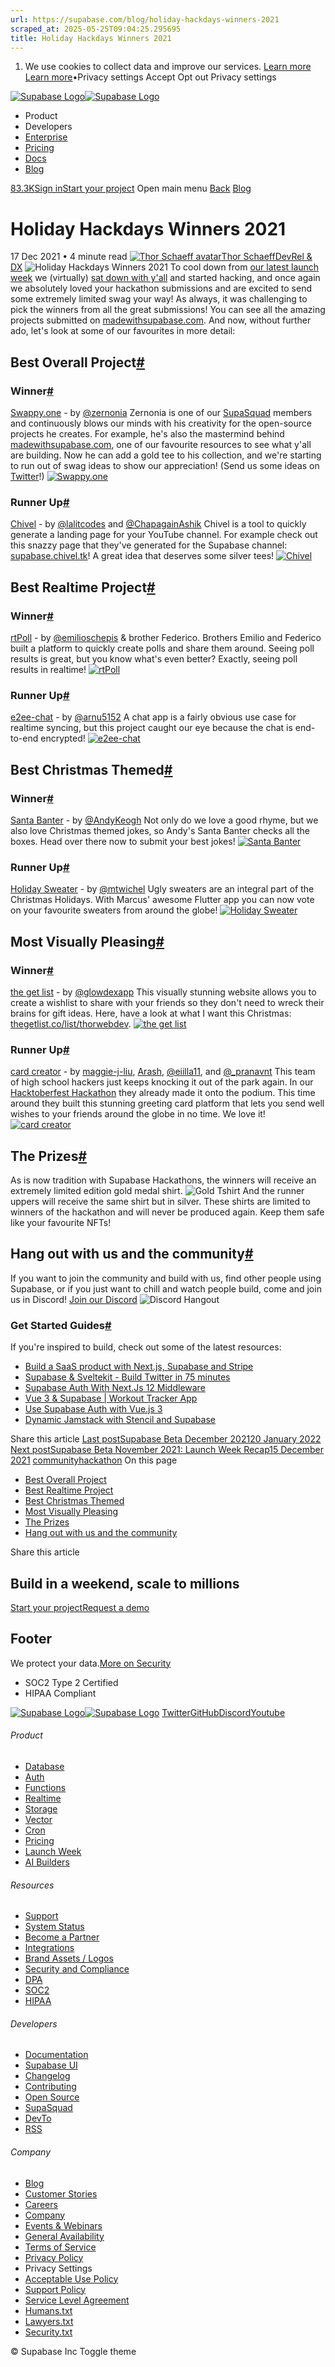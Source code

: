 ```yaml
---
url: https://supabase.com/blog/holiday-hackdays-winners-2021
scraped_at: 2025-05-25T09:04:25.295695
title: Holiday Hackdays Winners 2021
---
```


  1. We use cookies to collect data and improve our services. [Learn more](https://supabase.com/privacy#8-cookies-and-similar-technologies-used-on-our-european-services)
[Learn more](https://supabase.com/privacy#8-cookies-and-similar-technologies-used-on-our-european-services)•Privacy settings
Accept Opt out Privacy settings


[![Supabase Logo](https://supabase.com/_next/image?url=https%3A%2F%2Ffrontend-assets.supabase.com%2Fwww%2Fd218d9190b87%2F_next%2Fstatic%2Fmedia%2Fsupabase-logo-wordmark--light.daaeffd3.png&w=256&q=75&dpl=dpl_9xPTPeSUKoDuygMmT5sPj6DB4mgG)![Supabase Logo](https://supabase.com/_next/image?url=https%3A%2F%2Ffrontend-assets.supabase.com%2Fwww%2Fd218d9190b87%2F_next%2Fstatic%2Fmedia%2Fsupabase-logo-wordmark--dark.b36ebb5f.png&w=256&q=75&dpl=dpl_9xPTPeSUKoDuygMmT5sPj6DB4mgG)](https://supabase.com/)
  * Product 
  * Developers 
  * [Enterprise](https://supabase.com/enterprise)
  * [Pricing](https://supabase.com/pricing)
  * [Docs](https://supabase.com/docs)
  * [Blog](https://supabase.com/blog)


[83.3K](https://github.com/supabase/supabase)[Sign in](https://supabase.com/dashboard)[Start your project](https://supabase.com/dashboard)
Open main menu
[Back](https://supabase.com/blog)
[Blog](https://supabase.com/blog)
# Holiday Hackdays Winners 2021
17 Dec 2021
•
4 minute read
[![Thor Schaeff avatar](https://supabase.com/_next/image?url=https%3A%2F%2Fgithub.com%2Fthorwebdev.png&w=96&q=75&dpl=dpl_9xPTPeSUKoDuygMmT5sPj6DB4mgG)Thor SchaeffDevRel & DX](https://twitter.com/thorwebdev)
![Holiday Hackdays Winners 2021](https://supabase.com/_next/image?url=%2Fimages%2Fblog%2Fhackathon-winners%2Fholiday-hackdays%2Fholiday-hackdays-winners-og.png&w=3840&q=100&dpl=dpl_9xPTPeSUKoDuygMmT5sPj6DB4mgG)
To cool down from [our latest launch week](https://supabase.com/blog/beta-november-2021-launch-week-recap) we (virtually) [sat down with y'all](https://youtu.be/TijBVcV4jXw) and started hacking, and once again we absolutely loved your hackathon submissions and are excited to send some extremely limited swag your way!
As always, it was challenging to pick the winners from all the great submissions! You can see all the amazing projects submitted on [madewithsupabase.com](https://www.madewithsupabase.com/holiday-hackdays). And now, without further ado, let's look at some of our favourites in more detail:
## Best Overall Project[#](https://supabase.com/blog/holiday-hackdays-winners-2021#best-overall-project)
### Winner[#](https://supabase.com/blog/holiday-hackdays-winners-2021#winner)
[Swappy.one](https://github.com/zernonia/swappy-one) - by [@zernonia](https://twitter.com/zernonia)
Zernonia is one of our [SupaSquad](https://supabase.com/supasquad) members and continuously blows our minds with his creativity for the open-source projects he creates. For example, he's also the mastermind behind [madewithsupabase.com](https://www.madewithsupabase.com/), one of our favourite resources to see what y'all are building.
Now he can add a gold tee to his collection, and we're starting to run out of swag ideas to show our appreciation! (Send us some ideas on [Twitter](https://twitter.com/supabase)!)
[![Swappy.one](https://supabase.com/_next/image?url=https%3A%2F%2Fwww.madewithsupabase.com%2Fapi%2Fresize%3Flink%3DSwappy.one-rsx33-Frame%252030.png%26w%3D1000&w=3840&q=75&dpl=dpl_9xPTPeSUKoDuygMmT5sPj6DB4mgG)](https://github.com/zernonia/swappy-one)
### Runner Up[#](https://supabase.com/blog/holiday-hackdays-winners-2021#runner-up)
[Chivel](https://github.com/lalit2005/chivel) - by [@lalitcodes](https://twitter.com/lalitcodes) and [@ChapagainAshik](https://twitter.com/ChapagainAshik)
Chivel is a tool to quickly generate a landing page for your YouTube channel. For example check out this snazzy page that they've generated for the Supabase channel: [supabase.chivel.tk](https://supabase.chivel.tk/)!
A great idea that deserves some silver tees!
[![Chivel](https://supabase.com/_next/image?url=https%3A%2F%2Fwww.madewithsupabase.com%2Fapi%2Fresize%3Flink%3DChivel-a03sx-ogimage.png%26w%3D1000&w=3840&q=75&dpl=dpl_9xPTPeSUKoDuygMmT5sPj6DB4mgG)](https://github.com/lalit2005/chivel)
## Best Realtime Project[#](https://supabase.com/blog/holiday-hackdays-winners-2021#best-realtime-project)
### Winner[#](https://supabase.com/blog/holiday-hackdays-winners-2021#winner-1)
[rtPoll](https://github.com/emilioschepis/rtpoll) - by [@emilioschepis](https://twitter.com/emilioschepis) & brother Federico.
Brothers Emilio and Federico built a platform to quickly create polls and share them around. Seeing poll results is great, but you know what's even better? Exactly, seeing poll results in realtime!
[![rtPoll](https://supabase.com/_next/image?url=https%3A%2F%2Fmadewithsupabase.com%2Fapi%2Fresize%3Flink%3DRT%2520Poll%2520-%2520Realtime%2520Polls-bpl8s-rtpoll-rt.png%26w%3D1000&w=3840&q=75&dpl=dpl_9xPTPeSUKoDuygMmT5sPj6DB4mgG)](https://github.com/emilioschepis/rtpoll)
### Runner Up[#](https://supabase.com/blog/holiday-hackdays-winners-2021#runner-up-1)
[e2ee-chat](https://github.com/arnu515/supabase-e2ee-chat) - by [@arnu5152](https://twitter.com/arnu5152)
A chat app is a fairly obvious use case for realtime syncing, but this project caught our eye because the chat is end-to-end encrypted!
[![e2ee-chat](https://supabase.com/_next/image?url=https%3A%2F%2Fwww.madewithsupabase.com%2Fapi%2Fresize%3Flink%3DEnd-to-end%2520encrypted%2520chat-eap1qg-Screenshot%2520from%25202021-12-12%252014-32-08.png%26w%3D1000&w=3840&q=75&dpl=dpl_9xPTPeSUKoDuygMmT5sPj6DB4mgG)](https://github.com/arnu515/supabase-e2ee-chat)
## Best Christmas Themed[#](https://supabase.com/blog/holiday-hackdays-winners-2021#best-christmas-themed)
### Winner[#](https://supabase.com/blog/holiday-hackdays-winners-2021#winner-2)
[Santa Banter](https://github.com/Keoooo/santa-banter) - by [@AndyKeogh](https://twitter.com/AndyKeogh)
Not only do we love a good rhyme, but we also love Christmas themed jokes, so Andy's Santa Banter checks all the boxes. Head over there now to submit your best jokes!
[![Santa Banter](https://supabase.com/_next/image?url=https%3A%2F%2Fmadewithsupabase.com%2Fapi%2Fresize%3Flink%3DSanta%2520Banter%2520-dc8wef-Screenshot%25202021-12-07%2520at%252009.59.08.png%26w%3D1000&w=3840&q=75&dpl=dpl_9xPTPeSUKoDuygMmT5sPj6DB4mgG)](https://github.com/Keoooo/santa-banter)
### Runner Up[#](https://supabase.com/blog/holiday-hackdays-winners-2021#runner-up-2)
[Holiday Sweater](https://github.com/Morel-Tech/ugly_sweater_app) - by [@mtwichel](https://twitter.com/mtwichel)
Ugly sweaters are an integral part of the Christmas Holidays. With Marcus' awesome Flutter app you can now vote on your favourite sweaters from around the globe!
[![Holiday Sweater](https://supabase.com/_next/image?url=https%3A%2F%2Fmadewithsupabase.com%2Fapi%2Fresize%3Flink%3DHoliday%2520Sweater%2520Contest-pjm3r-Screen%2520Shot%25202021-12-12%2520at%252010.52.24%2520PM.png%26w%3D1000&w=3840&q=75&dpl=dpl_9xPTPeSUKoDuygMmT5sPj6DB4mgG)](https://github.com/Morel-Tech/ugly_sweater_app)
## Most Visually Pleasing[#](https://supabase.com/blog/holiday-hackdays-winners-2021#most-visually-pleasing)
### Winner[#](https://supabase.com/blog/holiday-hackdays-winners-2021#winner-3)
[the get list](https://github.com/glowdex/wishlist) - by [@glowdexapp](https://twitter.com/glowdexapp)
This visually stunning website allows you to create a wishlist to share with your friends so they don't need to wreck their brains for gift ideas. Here, have a look at what I want this Christmas: [thegetlist.co/list/thorwebdev](https://www.thegetlist.co/list/thorwebdev).
[![the get list](https://supabase.com/_next/image?url=https%3A%2F%2Fwww.madewithsupabase.com%2Fapi%2Fresize%3Flink%3Dthegetlist.png%26w%3D1000&w=3840&q=75&dpl=dpl_9xPTPeSUKoDuygMmT5sPj6DB4mgG)](https://github.com/glowdex/wishlist)
### Runner Up[#](https://supabase.com/blog/holiday-hackdays-winners-2021#runner-up-3)
[card creator](https://github.com/maggie-j-liu/card-creator) - by [maggie-j-liu](https://github.com/maggie-j-liu), [Arash](https://github.com/arashnrim), [@eiilla11](https://twitter.com/eiilla11), and [@_pranavnt](https://twitter.com/_pranavnt)
This team of high school hackers just keeps knocking it out of the park again. In our [Hacktoberfest Hackathon](https://supabase.com/blog/hacktoberfest-hackathon-winners-2021#most-spookyfun) they already made it onto the podium. This time around they built this stunning greeting card platform that lets you send well wishes to your friends around the globe in no time. We love it!
[![card creator](https://supabase.com/_next/image?url=https%3A%2F%2Fmadewithsupabase.com%2Fapi%2Fresize%3Flink%3DCard%2520Creator-vs9hc-Screen%2520Shot%25202021-12-12%2520at%252011.12.23%2520PM.png%26w%3D1000&w=3840&q=75&dpl=dpl_9xPTPeSUKoDuygMmT5sPj6DB4mgG)](https://youtu.be/Yx4N2bONA44)
## The Prizes[#](https://supabase.com/blog/holiday-hackdays-winners-2021#the-prizes)
As is now tradition with Supabase Hackathons, the winners will receive an extremely limited edition gold medal shirt.
![Gold Tshirt](https://supabase.com/_next/image?url=%2Fimages%2Fblog%2Fhackathon-winners%2Fholiday-hackdays%2Fholiday-hackdays-winners-shirt.png&w=3840&q=75&dpl=dpl_9xPTPeSUKoDuygMmT5sPj6DB4mgG)
And the runner uppers will receive the same shirt but in silver. These shirts are limited to winners of the hackathon and will never be produced again. Keep them safe like your favourite NFTs!
## Hang out with us and the community[#](https://supabase.com/blog/holiday-hackdays-winners-2021#hang-out-with-us-and-the-community)
If you want to join the community and build with us, find other people using Supabase, or if you just want to chill and watch people build, come and join us in Discord!
[Join our Discord](https://discord.supabase.com)
![Discord Hangout](https://supabase.com/_next/image?url=%2Fimages%2Fblog%2Fhackathon%2Fcommunity.png&w=3840&q=75&dpl=dpl_9xPTPeSUKoDuygMmT5sPj6DB4mgG)
### Get Started Guides[#](https://supabase.com/blog/holiday-hackdays-winners-2021#get-started-guides)
If you're inspired to build, check out some of the latest resources:
  * [Build a SaaS product with Next.js, Supabase and Stripe](https://egghead.io/courses/build-a-saas-product-with-next-js-supabase-and-stripe-61f2bc20)
  * [Supabase & Sveltekit - Build Twitter in 75 minutes](https://youtu.be/mPQyckogDYc)
  * [Supabase Auth With Next.Js 12 Middleware](https://jitsu.com/blog/supabase-nextjs-middleware#what-were-going-to-build)
  * [Vue 3 & Supabase | Workout Tracker App](https://www.youtube.com/watch?v=3tF0fGkd4ho)
  * [Use Supabase Auth with Vue.js 3](https://vueschool.io/articles/vuejs-tutorials/use-supabase-auth-with-vue-js-3/)
  * [Dynamic Jamstack with Stencil and Supabase](https://ionicframework.com/blog/dynamic-jamstack-with-stencil-and-supabase)


Share this article
[](https://twitter.com/intent/tweet?url=https%3A%2F%2Fsupabase.com%2Fblog%2Fholiday-hackdays-winners-2021&text=Holiday%20Hackdays%20Winners%202021)[](https://www.linkedin.com/shareArticle?url=https%3A%2F%2Fsupabase.com%2Fblog%2Fholiday-hackdays-winners-2021&text=Holiday%20Hackdays%20Winners%202021)[](https://news.ycombinator.com/submitlink?u=https%3A%2F%2Fsupabase.com%2Fblog%2Fholiday-hackdays-winners-2021&t=Holiday%20Hackdays%20Winners%202021)
[Last postSupabase Beta December 202120 January 2022](https://supabase.com/blog/supabase-beta-december-2021)
[Next postSupabase Beta November 2021: Launch Week Recap15 December 2021](https://supabase.com/blog/beta-november-2021-launch-week-recap)
[community](https://supabase.com/blog/tags/community)[hackathon](https://supabase.com/blog/tags/hackathon)
On this page
  * [Best Overall Project](https://supabase.com/blog/holiday-hackdays-winners-2021#best-overall-project)
  * [Best Realtime Project](https://supabase.com/blog/holiday-hackdays-winners-2021#best-realtime-project)
  * [Best Christmas Themed](https://supabase.com/blog/holiday-hackdays-winners-2021#best-christmas-themed)
  * [Most Visually Pleasing](https://supabase.com/blog/holiday-hackdays-winners-2021#most-visually-pleasing)
  * [The Prizes](https://supabase.com/blog/holiday-hackdays-winners-2021#the-prizes)
  * [Hang out with us and the community](https://supabase.com/blog/holiday-hackdays-winners-2021#hang-out-with-us-and-the-community)


Share this article
[](https://twitter.com/intent/tweet?url=https%3A%2F%2Fsupabase.com%2Fblog%2Fholiday-hackdays-winners-2021&text=Holiday%20Hackdays%20Winners%202021)[](https://www.linkedin.com/shareArticle?url=https%3A%2F%2Fsupabase.com%2Fblog%2Fholiday-hackdays-winners-2021&text=Holiday%20Hackdays%20Winners%202021)[](https://news.ycombinator.com/submitlink?u=https%3A%2F%2Fsupabase.com%2Fblog%2Fholiday-hackdays-winners-2021&t=Holiday%20Hackdays%20Winners%202021)
## Build in a weekend, scale to millions
[Start your project](https://supabase.com/dashboard)[Request a demo](https://supabase.com/contact/sales)
## Footer
We protect your data.[More on Security](https://supabase.com/security)
  * SOC2 Type 2 Certified
  * HIPAA Compliant


[![Supabase Logo](https://supabase.com/_next/image?url=https%3A%2F%2Ffrontend-assets.supabase.com%2Fwww%2Fd218d9190b87%2F_next%2Fstatic%2Fmedia%2Fsupabase-logo-wordmark--light.daaeffd3.png&w=384&q=75&dpl=dpl_9xPTPeSUKoDuygMmT5sPj6DB4mgG)![Supabase Logo](https://supabase.com/_next/image?url=https%3A%2F%2Ffrontend-assets.supabase.com%2Fwww%2Fd218d9190b87%2F_next%2Fstatic%2Fmedia%2Fsupabase-logo-wordmark--dark.b36ebb5f.png&w=384&q=75&dpl=dpl_9xPTPeSUKoDuygMmT5sPj6DB4mgG)](https://supabase.com/)
[Twitter](https://twitter.com/supabase)[GitHub](https://github.com/supabase)[Discord](https://discord.supabase.com/)[Youtube](https://youtube.com/c/supabase)
###### Product
  * [Database](https://supabase.com/database)
  * [Auth](https://supabase.com/auth)
  * [Functions](https://supabase.com/edge-functions)
  * [Realtime](https://supabase.com/realtime)
  * [Storage](https://supabase.com/storage)
  * [Vector](https://supabase.com/modules/vector)
  * [Cron](https://supabase.com/modules/cron)
  * [Pricing](https://supabase.com/pricing)
  * [Launch Week](https://supabase.com/launch-week)
  * [AI Builders](https://supabase.com/solutions/ai-builders)


###### Resources
  * [Support](https://supabase.com/support)
  * [System Status](https://status.supabase.com/)
  * [Become a Partner](https://supabase.com/partners)
  * [Integrations](https://supabase.com/partners/integrations)
  * [Brand Assets / Logos](https://supabase.com/brand-assets)
  * [Security and Compliance](https://supabase.com/security)
  * [DPA](https://supabase.com/legal/dpa)
  * [SOC2](https://supabase.com/security)
  * [HIPAA](https://forms.supabase.com/hipaa2)


###### Developers
  * [Documentation](https://supabase.com/docs)
  * [Supabase UI](https://supabase.com/ui)
  * [Changelog](https://supabase.com/changelog)
  * [Contributing](https://github.com/supabase/supabase/blob/master/CONTRIBUTING.md)
  * [Open Source](https://supabase.com/open-source)
  * [SupaSquad](https://supabase.com/supasquad)
  * [DevTo](https://dev.to/supabase)
  * [RSS](https://supabase.com/rss.xml)


###### Company
  * [Blog](https://supabase.com/blog)
  * [Customer Stories](https://supabase.com/customers)
  * [Careers](https://supabase.com/careers)
  * [Company](https://supabase.com/company)
  * [Events & Webinars](https://supabase.com/events)
  * [General Availability](https://supabase.com/ga)
  * [Terms of Service](https://supabase.com/terms)
  * [Privacy Policy](https://supabase.com/privacy)
  * Privacy Settings
  * [Acceptable Use Policy](https://supabase.com/aup)
  * [Support Policy](https://supabase.com/support-policy)
  * [Service Level Agreement](https://supabase.com/sla)
  * [Humans.txt](https://supabase.com/humans.txt)
  * [Lawyers.txt](https://supabase.com/lawyers.txt)
  * [Security.txt](https://supabase.com/.well-known/security.txt)


© Supabase Inc
Toggle theme


